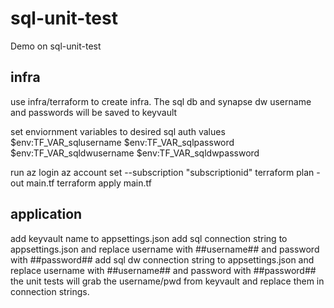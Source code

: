 # sql-unit-test
Demo on sql-unit-test

## infra
use infra/terraform to create infra.
The sql db and synapse dw username and passwords will be saved to keyvault

set enviornment variables to desired sql auth values
$env:TF_VAR_sqlusername
$env:TF_VAR_sqlpassword
$env:TF_VAR_sqldwusername
$env:TF_VAR_sqldwpassword

run az login
az account set --subscription "subscriptionid"
terraform plan -out main.tf
terraform apply main.tf


## application
add keyvault name to appsettings.json
add sql connection string to appsettings.json and replace username with ##username## and password with ##password## 
add sql dw connection string to appsettings.json and replace username with ##username## and password with ##password## 
the unit tests will grab the username/pwd from keyvault and replace them in connection strings.